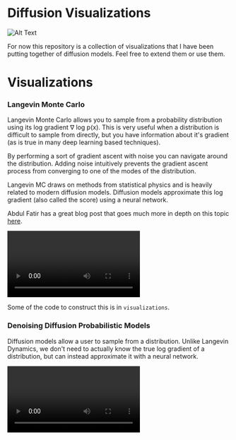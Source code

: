 # Diffusion Visualizations
![Alt Text](media/logo.gif)

For now this repository is a collection of visualizations that I have been putting together of diffusion models. Feel free to extend them or use them. 

# Visualizations 

### Langevin Monte Carlo

Langevin Monte Carlo allows you to sample from a probability distribution using its log gradient ∇ log p(x). This is very useful when a distribution is difficult to sample from directly, but you have information about it's gradient (as is true in many deep learning based techniques). 

By performing a sort of gradient ascent with noise you can navigate around the distribution. Adding noise intuitively prevents the gradient ascent process from converging to one of the modes of the distribution.

Langevin MC draws on methods from statistical physics and is heavily related to modern diffusion models. Diffusion models approximate this log gradient (also called the score) using a neural network.

Abdul Fatir has a great blog post that goes much more in depth on this topic [here](https://abdulfatir.com/blog/2020/Langevin-Monte-Carlo/). 

<video controls>
  <source src="media/LangevinDynamics.mp4" type="video/mp4">
  Your browser does not support the video tag.
</video>

Some of the code to construct this is in ```visualizations```. 

### Denoising Diffusion Probabilistic Models

Diffusion models allow a user to sample from a distribution. Unlike Langevin Dynamics, we don't need to actually know the true log gradient of a distribution, but can instead approximate it with a neural network. 

<video controls>
  <source src="media/DiffusionVideo.mp4" type="video/mp4">
  Your browser does not support the video tag.
</video>